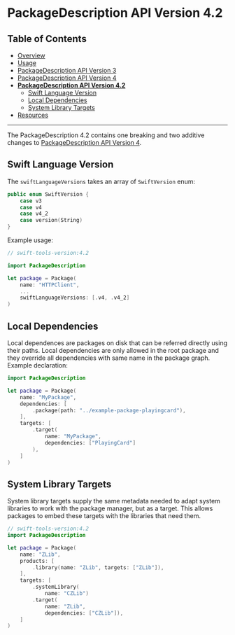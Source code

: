 # PackageDescription API Version 4.2

## Table of Contents

* [Overview](README.md)
* [Usage](Usage.md)
* [PackageDescription API Version 3](PackageDescriptionV3.md)
* [PackageDescription API Version 4](PackageDescriptionV4.md)
* [**PackageDescription API Version 4.2**](PackageDescriptionV4_2.md)
  * [Swift Language Version](#swift-language-version)
  * [Local Dependencies](#local-dependencies)
  * [System Library Targets](#system-library-targets)
* [Resources](Resources.md)

---

The PackageDescription 4.2 contains one breaking and two additive changes to [PackageDescription API Version 4](PackageDescriptionV4.md).

## Swift Language Version

The `swiftLanguageVersions` takes an array of `SwiftVersion` enum:

```swift
public enum SwiftVersion {
    case v3
    case v4
    case v4_2
    case version(String)
}
```

Example usage:

```swift
// swift-tools-version:4.2

import PackageDescription

let package = Package(
    name: "HTTPClient",
    ...
    swiftLanguageVersions: [.v4, .v4_2]
)
```

## Local Dependencies

Local dependences are packages on disk that can be referred directly using their
paths. Local dependencies are only allowed in the root package and they override
all dependencies with same name in the package graph. Example declaration:

```swift
import PackageDescription

let package = Package(
    name: "MyPackage",
    dependencies: [
        .package(path: "../example-package-playingcard"),
    ],
    targets: [
        .target(
            name: "MyPackage",
            dependencies: ["PlayingCard"]
        ),
    ]
)
```

## System Library Targets

System library targets supply the same metadata needed to adapt system libraries
to work with the package manager, but as a target. This allows packages to embed
these targets with the libraries that need them.

```swift
// swift-tools-version:4.2
import PackageDescription

let package = Package(
    name: "ZLib",
    products: [
        .library(name: "ZLib", targets: ["ZLib"]),
    ],
    targets: [
        .systemLibrary(
            name: "CZLib")
        .target(
            name: "ZLib",
            dependencies: ["CZLib"]),
    ]
)
```
